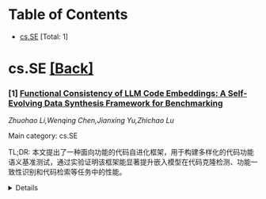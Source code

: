 <div id=toc></div>

# Table of Contents

- [cs.SE](#cs.SE) [Total: 1]


<div id='cs.SE'></div>

# cs.SE [[Back]](#toc)

### [1] [Functional Consistency of LLM Code Embeddings: A Self-Evolving Data Synthesis Framework for Benchmarking](https://arxiv.org/abs/2508.19558)
*Zhuohao Li,Wenqing Chen,Jianxing Yu,Zhichao Lu*

Main category: cs.SE

TL;DR: 本文提出了一种面向功能的代码自进化框架，用于构建多样化的代码功能语义基准测试，通过实验证明该框架能显著提升嵌入模型在代码克隆检测、功能一致性识别和代码检索等任务中的性能。


<details>
  <summary>Details</summary>
Motivation: 现有研究主要关注代码克隆检测，强调语法相似性而忽视了功能理解。大型语言模型的文本嵌入虽然能捕获丰富的语义信息，但其反映代码级功能语义的能力尚不明确。

Method: 提出了Functionality-Oriented Code Self-Evolution数据合成框架，从单个代码实例生成四种独特的变体，构建更广泛反映功能差异的代码示例。定义了四个语义和语法类别的代码示例。

Result: 在三个下游任务（代码克隆检测、代码功能一致性识别和代码检索）上的大量实验表明，使用进化数据集训练的嵌入模型性能显著提升。

Conclusion: 该数据合成框架在提升代码功能理解方面具有有效性和泛化能力，推动了代码功能语义理解的发展。

Abstract: Embedding models have demonstrated strong performance in tasks like
clustering, retrieval, and feature extraction while offering computational
advantages over generative models and cross-encoders. Benchmarks such as MTEB
have shown that text embeddings from large language models (LLMs) capture rich
semantic information, but their ability to reflect code-level functional
semantics remains unclear. Existing studies largely focus on code clone
detection, which emphasizes syntactic similarity and overlooks functional
understanding. In this paper, we focus on the functional consistency of LLM
code embeddings, which determines if two code snippets perform the same
function regardless of syntactic differences. We propose a novel data synthesis
framework called Functionality-Oriented Code Self-Evolution to construct
diverse and challenging benchmarks. Specifically, we define code examples
across four semantic and syntactic categories and find that existing datasets
predominantly capture syntactic properties. Our framework generates four unique
variations from a single code instance, providing a broader spectrum of code
examples that better reflect functional differences. Extensive experiments on
three downstream tasks-code clone detection, code functional consistency
identification, and code retrieval-demonstrate that embedding models
significantly improve their performance when trained on our evolved datasets.
These results highlight the effectiveness and generalization of our data
synthesis framework, advancing the functional understanding of code.

</details>
